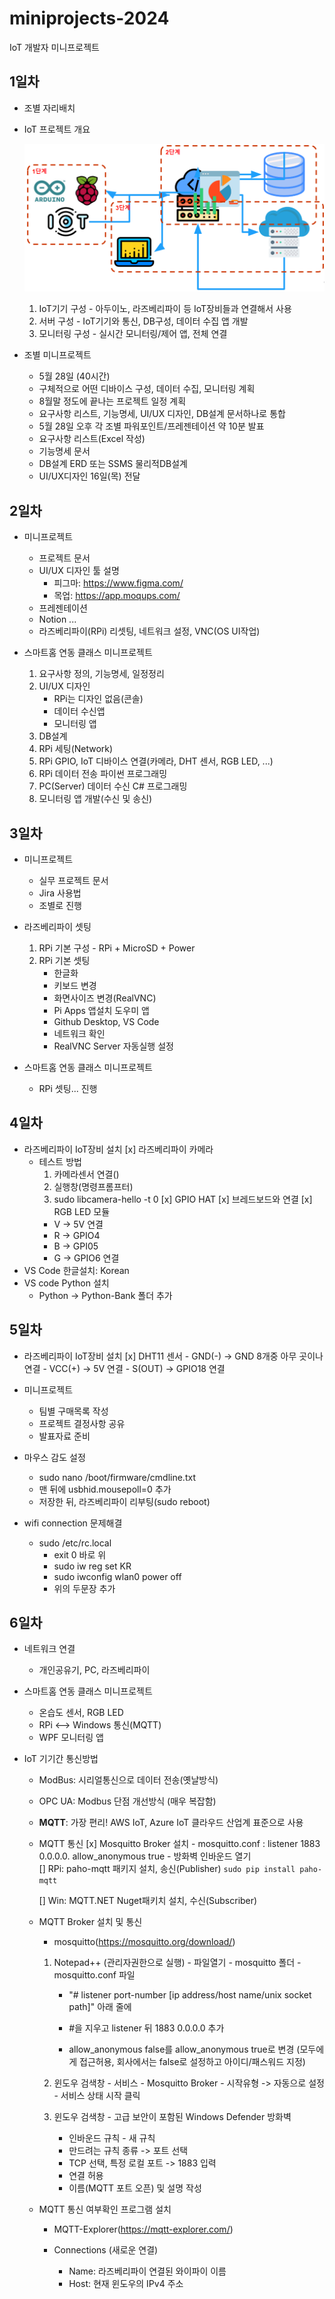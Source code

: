 # miniprojects-2024
IoT 개발자 미니프로젝트

## 1일차
- 조별 자리배치
- IoT 프로젝트 개요

    ![IoT 프로젝트](https://raw.githubusercontent.com/RiverGang/miniprojects-2024/main/images/mp001.png)

    1. IoT기기 구성 - 아두이노, 라즈베리파이 등 IoT장비들과 연결해서 사용
    2. 서버 구성 - IoT기기와 통신, DB구성, 데이터 수집 앱 개발
    3. 모니터링 구성 - 실시간 모니터링/제어 앱, 전체 연결
    
- 조별 미니프로젝트
    - 5월 28일 (40시간)
    - 구체적으로 어떤 디바이스 구성, 데이터 수집, 모니터링 계획
    - 8월말 정도에 끝나는 프로젝트 일정 계획
    - 요구사항 리스트, 기능명세, UI/UX 디자인, DB설계 문서하나로 통합
    - 5월 28일 오후 각 조별 파워포인트/프레젠테이션 약 10분 발표
    - 요구사항 리스트(Excel 작성)
    - 기능명세 문서
    - DB설계 ERD 또는 SSMS 물리적DB설계
    - UI/UX디자인 16일(목) 전달
    
## 2일차
- 미니프로젝트
    - 프로젝트 문서
    - UI/UX 디자인 툴 설명
        - 피그마: https://www.figma.com/
        - 목업: https://app.moqups.com/
    - 프레젠테이션
    - Notion ...
    - 라즈베리파이(RPi) 리셋팅, 네트워크 설정, VNC(OS UI작업)
    
- 스마트홈 연동 클래스 미니프로젝트
    1. 요구사항 정의, 기능명세, 일정정리
    2. UI/UX 디자인
        - RPi는 디자인 없음(콘솔)
        - 데이터 수신앱
        - 모니터링 앱
    3. DB설계
    4. RPi 세팅(Network)
    5. RPi GPIO, IoT 디바이스 연결(카메라, DHT 센서, RGB LED, ...)
    6. RPi 데이터 전송 파이썬 프로그래밍
    7. PC(Server) 데이터 수신 C# 프로그래밍
    8. 모니터링 앱 개발(수신 및 송신)

## 3일차
- 미니프로젝트
    - 실무 프로젝트 문서
    - Jira 사용법
    - 조별로 진행

- 라즈베리파이 셋팅
    1. RPi 기본 구성 - RPi + MicroSD + Power
    2. RPi 기본 셋팅
        - 한글화
        - 키보드 변경
        - 화면사이즈 변경(RealVNC)
        - Pi Apps 앱설치 도우미 앱
        - Github Desktop, VS Code
        - 네트워크 확인
        - RealVNC Server 자동실행 설정


- 스마트홈 연동 클래스 미니프로젝트
    - RPi 셋팅... 진행

## 4일차
- 라즈베리파이 IoT장비 설치
    [x] 라즈베리파이 카메라
    - 테스트 방법
        1. 카메라센서 연결()
        2. 실행창(명령프롬프터)
        3. sudo libcamera-hello -t 0
    [x] GPIO HAT
    [x] 브레드보드와 연결
    [x] RGB LED 모듈
        - V -> 5V 연결 
        - R -> GPIO4
        - B -> GPI05
        - G -> GPIO6 연결
- VS Code 한글설치: Korean
- VS code Python 설치
    - Python -> Python-Bank 폴더 추가

## 5일차
- 라즈베리파이 IoT장비 설치
    [x] DHT11 센서
        - GND(-) -> GND 8개중 아무 곳이나 연결
        - VCC(+) -> 5V 연결
        - S(OUT) -> GPIO18 연결
        
- 미니프로젝트
    - 팀별 구매목록 작성
    - 프로젝트 결정사항 공유
    - 발표자료 준비
    
- 마우스 감도 설정
    - sudo nano /boot/firmware/cmdline.txt
    - 맨 뒤에 usbhid.mousepoll=0 추가
    - 저장한 뒤, 라즈베리파이 리부팅(sudo reboot)

- wifi connection 문제해결
    - sudo /etc/rc.local
        - exit 0 바로 위
        - sudo iw reg set KR
        - sudo iwconfig wlan0 power off
        - 위의 두문장 추가

## 6일차
- 네트워크 연결
    - 개인공유기, PC, 라즈베리파이

- 스마트홈 연동 클래스 미니프로젝트
    - 온습도 센서, RGB LED
    - RPi <--> Windows 통신(MQTT)
    - WPF 모니터링 앱

- IoT 기기간 통신방법
    - ModBus: 시리얼통신으로 데이터 전송(옛날방식)
    - OPC UA: Modbus 단점 개선방식 (매우 복잡함)
    - **MQTT**: 가장 편리! AWS IoT, Azure IoT 클라우드 산업계 표준으로 사용

    - MQTT 통신
        [x] Mosquitto Broker 설치
            - mosquitto.conf : listener 1883 0.0.0.0. allow_anonymous true
            - 방화벽 인바운드 열기        
        [] RPi: paho-mqtt 패키지 설치, 송신(Publisher)
            ```
            sudo pip install paho-mqtt
            ```
            
        [] Win: MQTT.NET Nuget패키치 설치, 수신(Subscriber)

    - MQTT Broker 설치 및 통신
        - mosquitto(https://mosquitto.org/download/)
        
        1. Notepad++ (관리자권한으로 실행) - 파일열기 - mosquitto 폴더 - mosquitto.conf 파일
            - "# listener port-number [ip address/host name/unix socket path]" 아래 줄에
            - #을 지우고 listener 뒤 1883 0.0.0.0 추가

            - allow_anonymous false를 allow_anonymous true로 변경 (모두에게 접근허용, 회사에서는 false로 설정하고 아이디/패스워드 지정)

        2. 윈도우 검색창 - 서비스 - Mosquitto Broker - 시작유형 -> 자동으로 설정 - 서비스 상태 시작 클릭

        3. 윈도우 검색창 - 고급 보안이 포함된 Windows Defender 방화벽
            - 인바운드 규칙 - 새 규칙
            - 만드려는 규칙 종류 -> 포트 선택
            - TCP 선택, 특정 로컬 포트 -> 1883 입력
            - 연결 허용
            - 이름(MQTT 포트 오픈) 및 설명 작성

    - MQTT 통신 여부확인 프로그램 설치
        - MQTT-Explorer(https://mqtt-explorer.com/)
        
        - Connections (새로운 연결)
            - Name: 라즈베리파이 연결된 와이파이 이름
            - Host: 현재 윈도우의 IPv4 주소